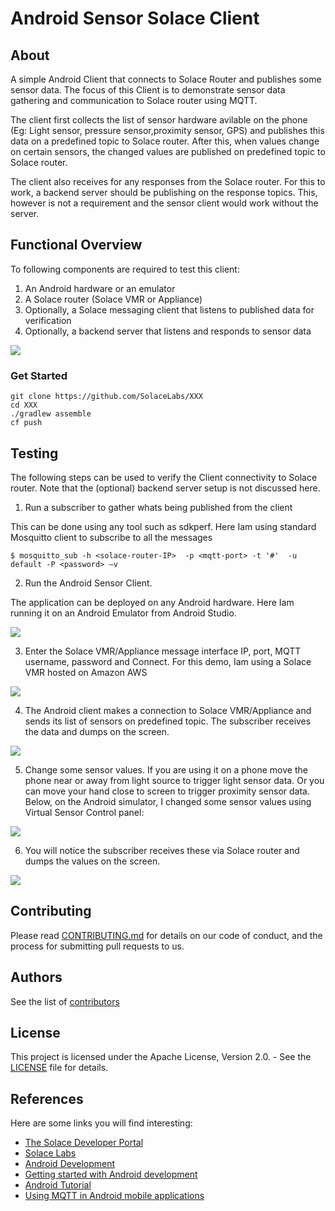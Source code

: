 # Android Sensor Solace Client

## About
A simple Android Client that connects to Solace Router and publishes some sensor data. The focus of 
this Client is to demonstrate sensor data gathering and communication to Solace router using MQTT.

The client first collects the list of sensor hardware avilable on the phone (Eg: Light sensor, 
pressure sensor,proximity sensor, GPS) and publishes this data on a predefined topic to Solace 
router. After this, when values change on certain sensors, the changed values are published 
on predefined topic to Solace router. 

The client also receives for any responses from the Solace router. For this to work, a backend
server should be publishing on the response topics. This, however is not a requirement and
the sensor client would work without the server.


## Functional Overview
To following components are required to test this client:

1. An Android hardware or an emulator
1. A Solace router (Solace VMR or Appliance)
1. Optionally, a Solace messaging client that listens to published data for verification 
1. Optionally, a backend server that listens and responds to sensor data

![](.README_images/81e8d82a.png)


### **Get Started**

```
git clone https://github.com/SolaceLabs/XXX
cd XXX
./gradlew assemble
cf push
```

## Testing
The following steps can be used to verify the Client connectivity to Solace router. Note that
the (optional) backend server setup is not discussed here.

1. Run a subscriber to gather whats being published from the client

This can be done using any tool such as sdkperf. Here Iam using standard Mosquitto client to 
subscribe to all the messages 

```
$ mosquitto_sub -h <solace-router-IP>  -p <mqtt-port> -t '#'  -u default -P <password> –v
```

2. Run the Android Sensor Client.

The application can be deployed on any Android hardware. Here Iam running it on an Android
Emulator from Android Studio.

![](.README_images/96962c43.png)


3.	Enter the Solace VMR/Appliance message interface IP, port, MQTT username, 
password and Connect.  For this demo, Iam using a Solace VMR hosted on Amazon AWS

![](.README_images/589a5d73.png)


4.	The Android client makes a connection to Solace VMR/Appliance and sends its list of 
sensors on predefined topic. The subscriber receives the data and dumps on the screen.

![](.README_images/abf13348.png)

5.	Change some sensor values. If you are using it on a phone move the phone near or away 
from light source to trigger light sensor data. Or you can move your hand close to screen 
to trigger proximity sensor data. Below, on the Android simulator, I changed some sensor 
values using Virtual Sensor Control panel:

![](.README_images/9662e599.png)


6.	You will notice the subscriber receives these via Solace router and dumps the values 
on the screen.

![](.README_images/4c56e933.png)



## Contributing

Please read [CONTRIBUTING.md](CONTRIBUTING.md) for details on our code of conduct, and the process 
for submitting pull requests to us.

## Authors

See the list of [contributors](https://github.com/SolaceLabs/XXX/graphs/contributors) 


## License

This project is licensed under the Apache License, Version 2.0. - 
See the [LICENSE](LICENSE) file for details.

## References

Here are some links you will find interesting:

* [The Solace Developer Portal](http://dev.solace.com/)
* [Solace Labs](http://dev.solace.com/labs/)
* [Android Development](https://developer.android.com/training/index.html)
* [Getting started with Android development](http://www.vogella.com/tutorials/Android/article.html)
* [Android Tutorial](https://www.tutorialspoint.com/android/)
* [Using MQTT in Android mobile applications](http://dalelane.co.uk/blog/?p=1599) 